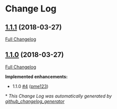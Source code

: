 # Change Log

## [1.1.1](https://github.com/pme123/scala-adapters/tree/1.1.1) (2018-03-27)
[Full Changelog](https://github.com/pme123/scala-adapters/compare/1.1.0...1.1.1)

## [1.1.0](https://github.com/pme123/scala-adapters/tree/1.1.0) (2018-03-27)
[Full Changelog](https://github.com/pme123/scala-adapters/compare/1.0.8...1.1.0)

**Implemented enhancements:**

- 1.1.0 [\#4](https://github.com/pme123/scala-adapters/pull/4) ([pme123](https://github.com/pme123))



\* *This Change Log was automatically generated by [github_changelog_generator](https://github.com/skywinder/Github-Changelog-Generator)*